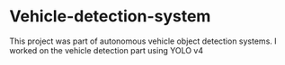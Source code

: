 # Vehicle-detection-system
This project was part of autonomous vehicle object detection systems. I worked on the vehicle detection part using YOLO v4
